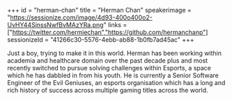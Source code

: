 +++
id = "herman-chan"
title = "Herman Chan"
speakerimage = "https://sessionize.com/image/4d93-400o400o2-UvHY44SjnssNwfBvMAzYRa.png"
links = ["https://twitter.com/hermiechan","https://github.com/hermanchanp"]
sessionizeId = "41266c30-5576-4ebb-ab88-1b0fb7ad45ac"
+++

Just a boy, trying to make it in this world.
Herman has been working within academia and healthcare domain over the past decade plus and most recently switched to pursue solving challenges within Esports, a space which he has dabbled in from his youth. He is currently a Senior Software Engineer of the Evil Geniuses, an esports organisation which has a long and rich history of success across multiple gaming titles across the world.